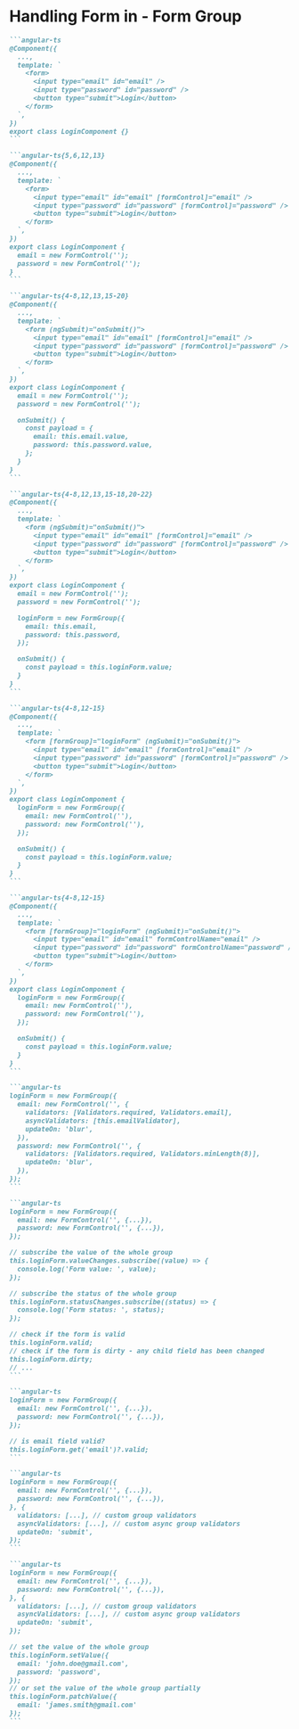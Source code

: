 # Handling Form in <Angular /> - Form Group

````md magic-move {class:'!children:overflow-x-hidden !children:overflow-y-auto !children:max-h-[450px]'}
```angular-ts
@Component({
  ...,
  template: `
    <form>
      <input type="email" id="email" />
      <input type="password" id="password" />
      <button type="submit">Login</button>
    </form>
  `,
})
export class LoginComponent {}
```

```angular-ts{5,6,12,13}
@Component({
  ...,
  template: `
    <form>
      <input type="email" id="email" [formControl]="email" />
      <input type="password" id="password" [formControl]="password" />
      <button type="submit">Login</button>
    </form>
  `,
})
export class LoginComponent {
  email = new FormControl('');
  password = new FormControl('');
}
```

```angular-ts{4-8,12,13,15-20}
@Component({
  ...,
  template: `
    <form (ngSubmit)="onSubmit()">
      <input type="email" id="email" [formControl]="email" />
      <input type="password" id="password" [formControl]="password" />
      <button type="submit">Login</button>
    </form>
  `,
})
export class LoginComponent {
  email = new FormControl('');
  password = new FormControl('');

  onSubmit() {
    const payload = {
      email: this.email.value,
      password: this.password.value,
    };
  }
}
```

```angular-ts{4-8,12,13,15-18,20-22}
@Component({
  ...,
  template: `
    <form (ngSubmit)="onSubmit()">
      <input type="email" id="email" [formControl]="email" />
      <input type="password" id="password" [formControl]="password" />
      <button type="submit">Login</button>
    </form>
  `,
})
export class LoginComponent {
  email = new FormControl('');
  password = new FormControl('');

  loginForm = new FormGroup({
    email: this.email,
    password: this.password,
  });

  onSubmit() {
    const payload = this.loginForm.value;
  }
}
```

```angular-ts{4-8,12-15}
@Component({
  ...,
  template: `
    <form [formGroup]="loginForm" (ngSubmit)="onSubmit()">
      <input type="email" id="email" [formControl]="email" />
      <input type="password" id="password" [formControl]="password" />
      <button type="submit">Login</button>
    </form>
  `,
})
export class LoginComponent {
  loginForm = new FormGroup({
    email: new FormControl(''),
    password: new FormControl(''),
  });

  onSubmit() {
    const payload = this.loginForm.value;
  }
}
```

```angular-ts{4-8,12-15}
@Component({
  ...,
  template: `
    <form [formGroup]="loginForm" (ngSubmit)="onSubmit()">
      <input type="email" id="email" formControlName="email" />
      <input type="password" id="password" formControlName="password" />
      <button type="submit">Login</button>
    </form>
  `,
})
export class LoginComponent {
  loginForm = new FormGroup({
    email: new FormControl(''),
    password: new FormControl(''),
  });

  onSubmit() {
    const payload = this.loginForm.value;
  }
}
```

```angular-ts
loginForm = new FormGroup({
  email: new FormControl('', {
    validators: [Validators.required, Validators.email],
    asyncValidators: [this.emailValidator],
    updateOn: 'blur',
  }),
  password: new FormControl('', {
    validators: [Validators.required, Validators.minLength(8)],
    updateOn: 'blur',
  }),
});
```

```angular-ts
loginForm = new FormGroup({
  email: new FormControl('', {...}),
  password: new FormControl('', {...}),
});

// subscribe the value of the whole group
this.loginForm.valueChanges.subscribe((value) => {
  console.log('Form value: ', value);
});

// subscribe the status of the whole group
this.loginForm.statusChanges.subscribe((status) => {
  console.log('Form status: ', status);
});

// check if the form is valid
this.loginForm.valid;
// check if the form is dirty - any child field has been changed
this.loginForm.dirty;
// ...
```

```angular-ts
loginForm = new FormGroup({
  email: new FormControl('', {...}),
  password: new FormControl('', {...}),
});

// is email field valid?
this.loginForm.get('email')?.valid;
```

```angular-ts
loginForm = new FormGroup({
  email: new FormControl('', {...}),
  password: new FormControl('', {...}),
}, {
  validators: [...], // custom group validators
  asyncValidators: [...], // custom async group validators
  updateOn: 'submit',
});
```

```angular-ts
loginForm = new FormGroup({
  email: new FormControl('', {...}),
  password: new FormControl('', {...}),
}, {
  validators: [...], // custom group validators
  asyncValidators: [...], // custom async group validators
  updateOn: 'submit',
});

// set the value of the whole group
this.loginForm.setValue({
  email: 'john.doe@gmail.com',
  password: 'password',
});
// or set the value of the whole group partially
this.loginForm.patchValue({
  email: 'james.smith@gmail.com'
});
```

````
